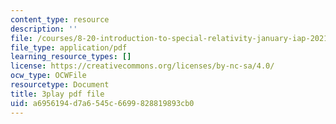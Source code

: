 ```yaml
---
content_type: resource
description: ''
file: /courses/8-20-introduction-to-special-relativity-january-iap-2021/a6956194d7a6545c6699828819893cb0_CPaFPYeVKoY.pdf
file_type: application/pdf
learning_resource_types: []
license: https://creativecommons.org/licenses/by-nc-sa/4.0/
ocw_type: OCWFile
resourcetype: Document
title: 3play pdf file
uid: a6956194-d7a6-545c-6699-828819893cb0
---
```

